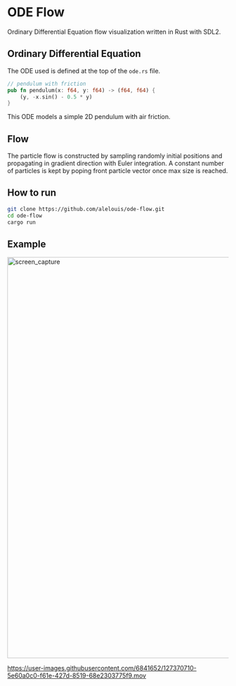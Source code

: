 
# ODE Flow
Ordinary Differential Equation flow visualization written in Rust with SDL2.


## Ordinary Differential Equation
The ODE used is defined at the top of the `ode.rs` file.
```rust
// pendulum with friction
pub fn pendulum(x: f64, y: f64) -> (f64, f64) {
    (y, -x.sin() - 0.5 * y)
}
```
This ODE models a simple 2D pendulum with air friction.

## Flow
The particle flow is constructed by sampling randomly initial positions and propagating in gradient direction with Euler integration. A constant number of particles is kept by poping front particle vector once max size is reached.

## How to run

```bash
git clone https://github.com/alelouis/ode-flow.git
cd ode-flow
cargo run
```

## Example
<img width="912" alt="screen_capture" src="https://user-images.githubusercontent.com/6841652/127396560-9bbd53aa-bf32-485f-b211-9e1c1346f72d.png">

https://user-images.githubusercontent.com/6841652/127370710-5e60a0c0-f61e-427d-8519-68e2303775f9.mov
